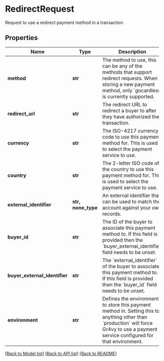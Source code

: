 # RedirectRequest

Request to use a redirect payment method in a transaction.

## Properties
Name | Type | Description | Notes
------------ | ------------- | ------------- | -------------
**method** | **str** | The method to use, this can be any of the methods that support redirect requests.  When storing a new payment method, only &#x60;gocardless&#x60; is currently supported. | 
**redirect_url** | **str** | The redirect URL to redirect a buyer to after they have authorized their transaction. | 
**currency** | **str** | The ISO-4217 currency code to use this payment method for. This is used to select the payment service to use. | 
**country** | **str** | The 2-letter ISO code of the country to use this payment method for. This is used to select the payment service to use. | 
**external_identifier** | **str, none_type** | An external identifier that can be used to match the account against your own records. | [optional] 
**buyer_id** | **str** | The ID of the buyer to associate this payment method to. If this field is provided then the &#x60;buyer_external_identifier&#x60; field needs to be unset. | [optional] 
**buyer_external_identifier** | **str** | The &#x60;external_identifier&#x60; of the buyer to associate this payment method to. If this field is provided then the &#x60;buyer_id&#x60; field needs to be unset. | [optional] 
**environment** | **str** | Defines the environment to store this payment method in. Setting this to anything other than &#x60;production&#x60; will force Gr4vy to use a payment a service configured for that environment. | [optional] 

[[Back to Model list]](../README.md#documentation-for-models) [[Back to API list]](../README.md#documentation-for-api-endpoints) [[Back to README]](../README.md)


